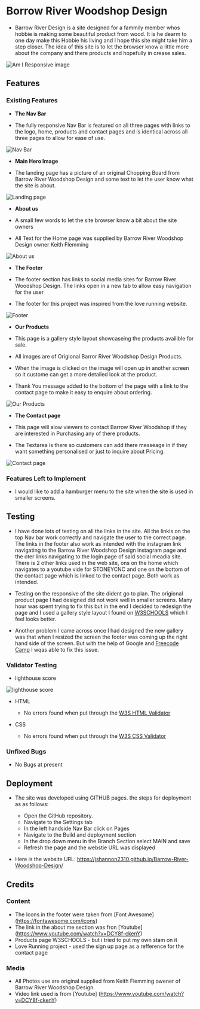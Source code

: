 # Borrow River Woodshop Design

- Barrow River Design is a site designed for a fammily member whos hobbie is making some beautiful product from wood. It is he dearm to one day make this Hobbie his living and I hope this site might take him a step closer. The idea of this site is to let the browser know a little more about the company and there products and hopefully in crease sales.

![Am I Responsive image](assets/images/am-i-responsive.jpg)

## Features

### Existing Features

- __The Nav Bar__

- The fully responsive Nav Bar is featured on all three pages with links to the logo, home, products and contact pages and is identical across all three pages to allow for ease of use.

![Nav Bar](assets/images/nav-bar.jpg)


- __Main Hero Image__

- The landing page has a picture of an original Chopping Board from Barrow River Woodshop Design and some text to let the user know what the site is about.

![Landing page ](assets/images/landing-page.jpg)

- __About us__

- A small few words to let the site browser know a bit about the site owners

- All Text for the Home page was supplied by Barrow River Woodshop Design owner Keith Flemming

![About us](assets/images/about-us.jpg)

- __The Footer__

- The footer section has links to  social media sites for Barrow River Woodshop Design. The links open in a new tab to allow easy navigation for the user
- The footer for this project was inspired from the love running website.


![Footer](assets/images/footer.jpg)

- __Our Products__

- This page is a gallery style layout showcaseing the products availible for sale.
- All images are of Origional Barror River Woodshop Design Products.
- When the image is clicked on the image will open up in another screen so it custome can get a more detailed look at the product. 
- Thank You message added to the bottom of the page with a link to the contact page to make it easy to enquire about ordering.

![Our Products](assets/images/products.jpg)

- __The Contact page__

- This page will alow viewers to contact Barrow River Woodshop if they are interested in Purchasing any of there products.
- The Textarea is there so customers can add there messeage in if they want something personalised or just to inquire about Pricing.

![Contact page](assets/images/contact-page.jpg)

### Features Left to Implement

- I would like to add a hamburger menu to the site when the site is used in smaller screens.

## Testing

- I have done lots of testing on all the links in the site. All the linkis on the top Nav bar work correctly and navigate the user to the correct page. The links in the footer also work as intended with the instagram link navigating to the Barrow River Woodshop Design instagram page and the oter links navigating to the login page of said social meadia site. There is 2 other links used in the web site, ons on the home which navigates to a youtube vide for STONEYCNC and one on the bottom of the contact page which is linked to the contact page. Both work as intended. 

- Testing on the responsive of the site dident go to plan. The origional product page I had designed did not work well in smaller screens. Many hour was spent trying to fix this but in the end I decided to redesign the page and I used a gallery style layout I found on [W3SCHOOLS](https://www.w3schools.com/css/css_image_gallery.asp) which I feel looks better.

- Another problem I came across once I had designed the new gallery was that when I resized the screen the footer was coming up the right hand side of the screen. But with the help of Google and [Freecode Camp](https://www.freecodecamp.org/news/how-to-keep-your-footer-where-it-belongs-59c6aa05c59c/) I wqas able to fix this issue.

### Validator Testing

- lighthouse score

![lighthouse score](assets/images/lighthouse.jpg)

- HTML
    - No errors found when put through the [W3S HTML Validator](https://validator.w3.org/nu/?doc=https%3A%2F%2Fjshannon2310.github.io%2FBarrow-River-Woodshop-Design%2F)

- CSS
    - No errors found when put through the [W3S CSS Validator](https://jigsaw.w3.org/css-validator/validator?uri=https%3A%2F%2Fjshannon2310.github.io%2FBarrow-River-Woodshop-Design%2F&profile=css3svg&usermedium=all&warning=1&vextwarning=&lang=en)




### Unfixed Bugs

- No Bugs at present

## Deployment
- The site was developed using GITHUB pages. the steps for deployment as as follows:
    - Open the GitHub repository. 
    - Navigate to the Settings tab
    - In the left handside Nav Bar click on Pages
    - Navigate to the Build and deployment section
    - In the drop down menu in the Branch Section select MAIN and save
    - Refresh the page and the webstie URL was displayed

- Here is the website URL: https://jshannon2310.github.io/Barrow-River-Woodshop-Design/

## Credits

### Content 

- The Icons in the footer were taken from [Font Awesome] (https://fontawesome.com/icons)
- The link in the about me section was fron [Youtube] (https://www.youtube.com/watch?v=DCY8f-ckenY)
- Products page W3SCHOOLS - but i tried to put my own stam on it
- Love Running project - used the sign up page as a refference for the contact page

### Media
- All Photos use are original supplied from Keith Flemming owener of Barrow River Woodshop Design.
- Video link used is from [Youtube] (https://www.youtube.com/watch?v=DCY8f-ckenY)
